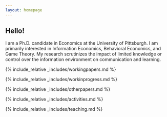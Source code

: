 ```yaml
---
layout: homepage
---
```


## Hello!

I am a Ph.D. candidate in Economics at the University of Pittsburgh. I am primarily interested in Information Economics, Behavioral Economics, and Game Theory. My research scrutinizes the impact of limited knowledge or control over the information environment on communication and learning. 


{% include_relative _includes/workingpapers.md %}

{% include_relative _includes/workinprogress.md %}

{% include_relative _includes/otherpapers.md %}

{% include_relative _includes/activities.md %}

{% include_relative _includes/teaching.md %}

<!--

{% include_relative _includes/services.md %}

-->
